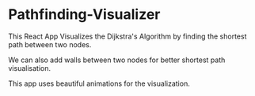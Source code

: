 # Pathfinding-Visualizer

This React App Visualizes the Dijkstra's Algorithm by finding the shortest path between two nodes.

We can also add walls between two nodes for better shortest path visualisation.

This app uses beautiful animations for the visualization.
